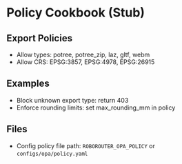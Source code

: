 # Policy Cookbook (Stub)

## Export Policies
- Allow types: potree, potree_zip, laz, gltf, webm
- Allow CRS: EPSG:3857, EPSG:4978, EPSG:26915

## Examples
- Block unknown export type: return 403
- Enforce rounding limits: set max_rounding_mm in policy

## Files
- Config policy file path: `ROBOROUTER_OPA_POLICY` or `configs/opa/policy.yaml`
